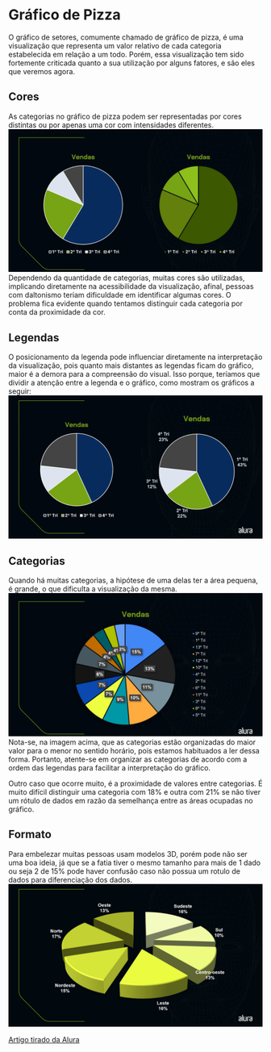 # Gráfico de Pizza 
O gráfico de setores, comumente chamado de gráfico de pizza, é uma visualização que representa um valor relativo de cada categoria estabelecida em relação a um todo. Porém, essa visualização tem sido fortemente criticada quanto a sua utilização por alguns fatores, e são eles que veremos agora.

## Cores
As categorias no gráfico de pizza podem ser representadas por cores distintas ou por apenas uma cor com intensidades diferentes.
![Grafico de pizza cores](/ESTATISTICA/ASSETS/graficoDePizza.webp)
Dependendo da quantidade de categorias, muitas cores são utilizadas, implicando diretamente na acessibilidade da visualização, afinal, pessoas com daltonismo teriam dificuldade em identificar algumas cores. O problema fica evidente quando tentamos distinguir cada categoria por conta da proximidade da cor.

## Legendas
O posicionamento da legenda pode influenciar diretamente na interpretação da visualização, pois quanto mais distantes as legendas ficam do gráfico, maior é a demora para a compreensão do visual. Isso porque, teríamos que dividir a atenção entre a legenda e o gráfico, como mostram os gráficos a seguir:
![Formato das legendas no grafico](/ESTATISTICA/ASSETS/formatoLegendasGraficos.webp)

## Categorias
Quando há muitas categorias, a hipótese de uma delas ter a área pequena, é grande, o que dificulta a visualização da mesma.
![Formato de grafico com muitas categorias](/ESTATISTICA/ASSETS/formatoGraficoMuitasCategorias.webp)
Nota-se, na imagem acima, que as categorias estão organizadas do maior valor para o menor no sentido horário, pois estamos habituados a ler dessa forma. Portanto, atente-se em organizar as categorias de acordo com a ordem das legendas para facilitar a interpretação do gráfico.

Outro caso que ocorre muito, é a proximidade de valores entre categorias. É muito difícil distinguir uma categoria com 18% e outra com 21% se não tiver um rótulo de dados em razão da semelhança entre as áreas ocupadas no gráfico.

## Formato
Para embelezar muitas pessoas usam modelos 3D, porém pode não ser uma boa ideia, já que se a fatia tiver o mesmo tamanho para mais de 1 dado ou seja 2 de 15% pode haver confusão caso não possua um rotulo de dados para diferenciação dos dados.
![Exemplo de grafico de pizza 3d](/ESTATISTICA/ASSETS/exemploGraficoPizza3D.jpg)

[Artigo tirado da Alura](https://www.alura.com.br/artigos/grafico-de-pizza?_gl=1*1pg65bv*_ga*MTI0MjAwNDk0Ni4xNzAyMzg5NTU1*_ga_1EPWSW3PCS*MTcwOTA1MjY5OC4xNjcuMS4xNzA5MDU1MDc3LjAuMC4w*_fplc*TVZLSXJjbyUyRnpFZ3Y1eGJQdk1McmR4Q25OeFN3TkNaVFA3dmFlV1VFdmklMkJta0NjaWNZVlowelRUdFQlMkJFUjZDdG51SURNSmxpTzR4eHlWdFRpaGlXMHJ1JTJGUVphWnlkMVVuQWJWQnR3ZE0xVzVleW1ua1FtRUFXRUhRVnVHSWclM0QlM0Q.)


